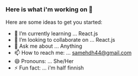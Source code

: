 ### Here is what i'm working on 👋



Here are some ideas to get you started:

- 🌱 I’m currently learning ... React.js
- 👯 I’m looking to collaborate on ... React.js
- 💬 Ask me about ... Anything
- 📫 How to reach me: ... samehdh44@gmail.com
- 😄 Pronouns: ... She/Her
- ⚡ Fun fact: ... i'm half finnish
